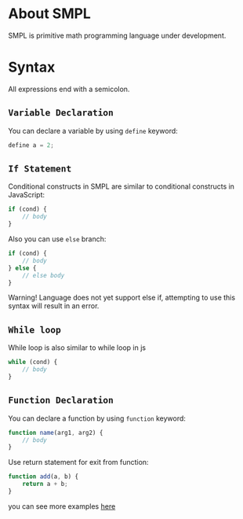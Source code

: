 # About SMPL
SMPL is primitive math programming language under development.

# Syntax
All expressions end with a semicolon.

## `Variable Declaration`
You can declare a variable by using `define` keyword:
```js
define a = 2;
```
## `If Statement`
Conditional constructs in SMPL are similar to conditional constructs in JavaScript:
```js
if (cond) {
    // body
}
```
Also you can use `else` branch:
```js
if (cond) {
    // body
} else {
    // else body
}
```
Warning! Language does not yet support else if, attempting to use this syntax will result in an error.

## `While loop`
While loop is also similar to while loop in js
```js
while (cond) {
    // body
}
```

## `Function Declaration`
You can declare a function by using `function` keyword:
```js
function name(arg1, arg2) {
    // body
}
```

Use return statement for exit from function:

```js
function add(a, b) {
    return a + b;
}
```

you can see more examples [here](https://github.com/demetryf/smpl/tree/main/examples)